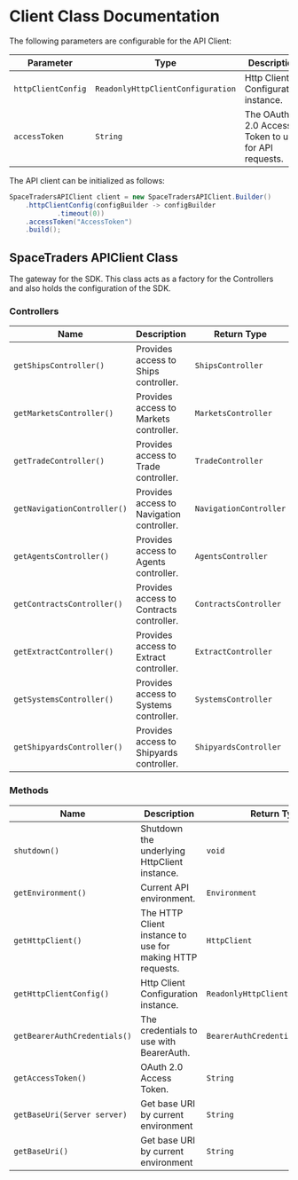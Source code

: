 
# Client Class Documentation

The following parameters are configurable for the API Client:

| Parameter | Type | Description |
|  --- | --- | --- |
| `httpClientConfig` | `ReadonlyHttpClientConfiguration` | Http Client Configuration instance. |
| `accessToken` | `String` | The OAuth 2.0 Access Token to use for API requests. |

The API client can be initialized as follows:

```java
SpaceTradersAPIClient client = new SpaceTradersAPIClient.Builder()
    .httpClientConfig(configBuilder -> configBuilder
            .timeout(0))
    .accessToken("AccessToken")
    .build();
```

## SpaceTraders APIClient Class

The gateway for the SDK. This class acts as a factory for the Controllers and also holds the configuration of the SDK.

### Controllers

| Name | Description | Return Type |
|  --- | --- | --- |
| `getShipsController()` | Provides access to Ships controller. | `ShipsController` |
| `getMarketsController()` | Provides access to Markets controller. | `MarketsController` |
| `getTradeController()` | Provides access to Trade controller. | `TradeController` |
| `getNavigationController()` | Provides access to Navigation controller. | `NavigationController` |
| `getAgentsController()` | Provides access to Agents controller. | `AgentsController` |
| `getContractsController()` | Provides access to Contracts controller. | `ContractsController` |
| `getExtractController()` | Provides access to Extract controller. | `ExtractController` |
| `getSystemsController()` | Provides access to Systems controller. | `SystemsController` |
| `getShipyardsController()` | Provides access to Shipyards controller. | `ShipyardsController` |

### Methods

| Name | Description | Return Type |
|  --- | --- | --- |
| `shutdown()` | Shutdown the underlying HttpClient instance. | `void` |
| `getEnvironment()` | Current API environment. | `Environment` |
| `getHttpClient()` | The HTTP Client instance to use for making HTTP requests. | `HttpClient` |
| `getHttpClientConfig()` | Http Client Configuration instance. | `ReadonlyHttpClientConfiguration` |
| `getBearerAuthCredentials()` | The credentials to use with BearerAuth. | `BearerAuthCredentials` |
| `getAccessToken()` | OAuth 2.0 Access Token. | `String` |
| `getBaseUri(Server server)` | Get base URI by current environment | `String` |
| `getBaseUri()` | Get base URI by current environment | `String` |

